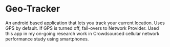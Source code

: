 # Geo-Tracker
An android based application that lets you track your current location.
Uses GPS by default. If GPS is turned off, fail-overs to Network Provider.
Used this app in my on-going research work in Crowdsourced cellular network 
performance study using smartphones.
